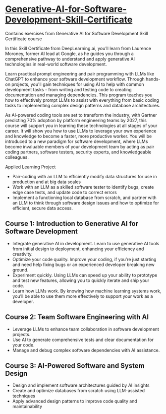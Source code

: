 # [Generative-AI-for-Software-Development-Skill-Certificate](https://www.coursera.org/professional-certificates/generative-ai-for-software-development)
Contains exercises from Generative AI for Software Development Skill Certificate course

In this Skill Certificate from DeepLearning.ai, you’ll learn from Laurence Moroney, former AI lead at Google, as he guides you through a comprehensive pathway to understand and apply generative AI technologies in real-world software development.  

Learn practical prompt engineering and pair programming with LLMs like ChatGPT to enhance your software development workflow. Through hands-on projects, you'll gain techniques for using AI to help with common development tasks - from writing and testing code to creating documentation and managing dependencies. This program teaches you how to effectively prompt LLMs to assist with everything from basic coding tasks to implementing complex design patterns and database architectures. 

As AI-powered coding tools are set to transform the industry, with Gartner predicting 70% adoption by platform engineering teams by 2027, this course will support you in learning these technologies at all stages of your career. It will show you how to use LLMs to leverage your own experience and knowledge to become a faster, more productive worker. You will be introduced to a new paradigm for software development, where LLMs become invaluable members of your development team by acting as pair coding partners, software testers, security experts, and knowledgeable colleagues.

Applied Learning Project
- Pair-coding with an LLM to efficiently modify data structures for use in production and at big data scales
- Work with an LLM as a skilled software tester to identify bugs, create edge case tests, and update code to correct errors
- Implement a functioning local database from scratch, and partner with an LLM to think through software design issues and how to optimize for efficient, secure data access. 

## Course 1: Introduction to Generative AI for Software Development
- Integrate generative AI in development. Learn to use generative AI tools from initial design to deployment, enhancing your efficiency and creativity.
- Optimize your code quality. Improve your coding, if you’re just starting and need help fixing bugs or an experienced developer breaking new ground.
- Experiment quickly. Using LLMs can speed up your ability to prototype and test new features, allowing you to quickly iterate and ship your code.
- Learn how LLMs work. By knowing how machine learning systems work, you’ll be able to use them more effectively to support your work as a developer.

## Course 2: Team Software Engineering with AI
- Leverage LLMs to enhance team collaboration in software development projects.
- Use AI to generate comprehensive tests and clear documentation for your code.
- Manage and debug complex software dependencies with AI assistance.

## Course 3: AI-Powered Software and System Design
- Design and implement software architectures guided by AI insights  
- Create and optimize databases from scratch using LLM-assisted techniques  
- Apply advanced design patterns to improve code quality and maintainability  
